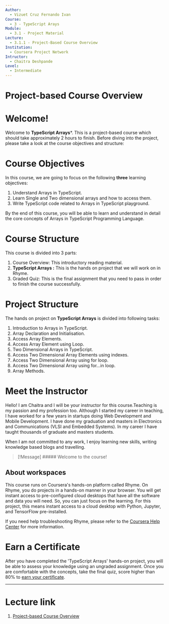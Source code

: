 ```yaml
---
Author:
  - Vizuet Cruz Fernando Ivan
Course:
  - 3 - TypeScript Arays
Module:
  - 3.1 - Project Material
Lecture:
  - 3.1.1 - Project-Based Course Overview
Institution:
  - Coursera Project Network
Intructor:
  - Chaitra Deshpande
Level:
  - Intermediate
---
```

# Project-based Course Overview

# Welcome!

Welcome to **TypeScript Arrays***. This is a project-based course which should take approximately 2 hours to finish. Before diving into the project, please take a look at the course objectives and structure:
# Course Objectives

In this course, we are going to focus on the following **three** learning objectives:

1. Understand Arrays in TypeScript.
2. Learn Single and Two dimensional arrays and how to access them.
3. Write TypeScript code related to Arrays in TypeScript playground.

By the end of this course, you will be able to learn and understand in detail the core concepts of Arrays in TypeScript Programming Language.
# Course Structure

This course is divided into 3 parts:

1. Course Overview: This introductory reading material.
2. **TypeScript Arrays :** This is the hands on project that we will work on in Rhyme.
3. Graded Quiz: This is the final assignment that you need to pass in order to finish the course successfully.
# Project Structure

The hands on project on **TypeScript Arrays** is divided into following tasks:

1. Introduction to Arrays in TypeScript.
2. Array Declaration and Initialisation.
3. Access Array Elements.
4. Access Array Element using Loop.
5. Two Dimensional Arrays in TypeScript.
6. Access Two Dimensional Array Elements using indexes.
7. Access Two Dimensional Array using for loop.
8. Access Two Dimensional Array using for...in loop.
9. Array Methods.
# Meet the Instructor

Hello! I am Chaitra and I will be your instructor for this course.Teaching is my passion and my profession too. Although I started my career in teaching, I have worked for a few years in startups doing Web Development and Mobile Development. I have done my graduation and masters in Electronics and Communications (VLSI and Embedded Systems). In my career I have taught thousands of graduate and masters students.  

When I am not committed to any work, I enjoy learning new skills, writing knowledge based blogs and travelling.

> [!Message] ##### Welcome to the course!
## About workspaces

This course runs on Coursera's hands-on platform called Rhyme. On Rhyme, you do projects in a hands-on manner in your browser. You will get instant access to pre-configured cloud desktops that have all the software and data you will need. So, you can just focus on the learning. For this project, this means instant access to a cloud desktop with Python, Jupyter, and TensorFlow pre-installed.  

If you need help troubleshooting Rhyme, please refer to the [Coursera Help Center](https://learner.coursera.help/hc/en-us/search?query=rhyme&utf8=%E2%9C%93) for more information.
# Earn a Certificate

After you have completed the 'TypeScript Arrays' hands-on project, you will be able to assess your knowledge using an ungraded assignment. Once you are comfortable with the concepts, take the final quiz, score higher than 80% to [earn your certificate](https://learner.coursera.help/hc/en-us/articles/209819053-Get-a-Course-Certificate).

---
# Lecture link

1. [Project-based Course Overview](https://www.coursera.org/learn/typescript-arrays/supplement/MhGNK/project-based-course-overview)